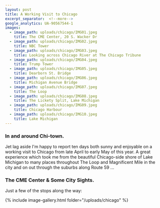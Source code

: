 ```yaml
---
layout: post
title: A Working Visit to Chicago
excerpt_separator:  <!--more-->
google_analytics: UA-90567544-1
images:
  - image_path: uploads/chicago/IMG01.jpeg
    title: The CME Center, 20 S. Wacker Dr
  - image_path: uploads/chicago/IMG02.jpeg
    title: NBC Tower
  - image_path: uploads/chicago/IMG03.jpeg
    title: Looking across Chicago River at The Chicago Tribune
  - image_path: uploads/chicago/IMG04.jpeg
    title: Trump Tower
  - image_path: uploads/chicago/IMG05.jpeg
    title: Dearborn St. Bridge
  - image_path: uploads/chicago/IMG06.jpeg
    title: Michigan Avenue Bridge
  - image_path: uploads/chicago/IMG07.jpeg
    title: The Loop
  - image_path: uploads/chicago/IMG08.jpeg
    title: The Lickety Split, Lake Michigan
  - image_path: uploads/chicago/IMG09.jpeg
    title: Chicago Harbour
  - image_path: uploads/chicago/IMG10.jpeg
    title: Lake Michigan
---
```


### In and around Chi-town.



Jet lag aside I'm happy to report ten days both sunny and enjoyable on a working visit to Chicago from late April to early May of this year. A great experience which took me from the beautiful Chicago-side shore of Lake Michigan to many places throughout The Loop and Magnificent Mile in the city and on out through the suburbs along Route 59 ...


### The CME Center & Some City Sights.


Just a few of the stops along the way:

{% include image-gallery.html folder="/uploads/chicago" %}
